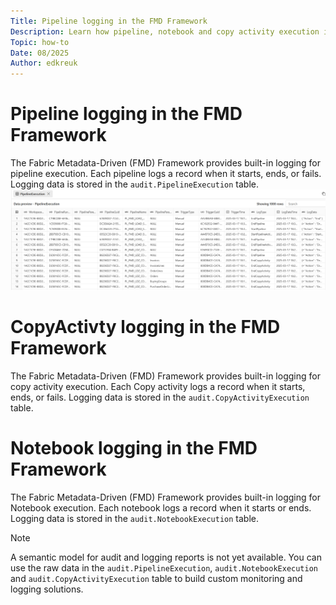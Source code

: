 ```yaml
---
Title: Pipeline logging in the FMD Framework
Description: Learn how pipeline, notebook and copy activity execution is logged and monitored in the Fabric Metadata-Driven (FMD) Framework.
Topic: how-to
Date: 08/2025
Author: edkreuk
---
```


# Pipeline logging in the FMD Framework

The Fabric Metadata-Driven (FMD) Framework provides built-in logging for pipeline execution. Each pipeline logs a record when it starts, ends, or fails. Logging data is stored in the `audit.PipelineExecution` table.
![FMD_Logging](/Images/FMD_Logging.png)

# CopyActivty logging in the FMD Framework

The Fabric Metadata-Driven (FMD) Framework provides built-in logging for copy activity execution. Each Copy activity logs a record when it starts, ends, or fails. Logging data is stored in the `audit.CopyActivityExecution` table.

# Notebook logging in the FMD Framework

The Fabric Metadata-Driven (FMD) Framework provides built-in logging for Notebook execution. Each notebook logs a record when it starts or ends. Logging data is stored in the `audit.NotebookExecution` table.



> [!NOTE]
> A semantic model for audit and logging reports is not yet available. You can use the raw data in the `audit.PipelineExecution`, `audit.NotebookExecution` and `audit.CopyActivityExecution` table to build custom monitoring and logging solutions.

